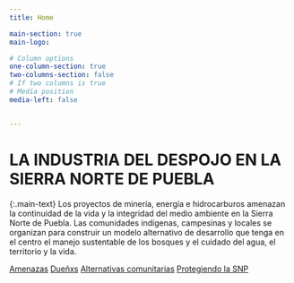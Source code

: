 ```yaml
---
title: Home

main-section: true
main-logo:

# Column options
one-column-section: true
two-columns-section: false
# If two columns is true
# Media position
media-left: false


---
```

# LA INDUSTRIA DEL DESPOJO EN LA SIERRA NORTE DE PUEBLA

{:.main-text}
Los proyectos de minería, energía e hidrocarburos amenazan la continuidad de la vida y la integridad del medio ambiente en la Sierra Norte de Puebla. Las comunidades indígenas, campesinas y locales se organizan para construir un modelo alternativo de desarrollo que tenga en el centro el manejo sustentable de los bosques y el cuidado del agua, el territorio y la vida.

[Amenazas](/extractivos/extractivismo-en-la-snp/)
[Dueñxs](/extractivos/dueñas-de-la-sierra/)
[Alternativas comunitarias](/extractivos/alternativas-comunitarias/)
[Protegiendo la SNP](/extractivos/la-defensa-de-la-snp/)


